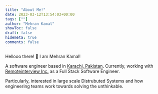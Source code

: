 ```yaml
---
title: "About Me!"
date: 2023-03-12T13:54:03+00:00
tags: [""]
author: "Mehran Kamal"
showToc: false
draft: false
hidemeta: true
comments: false
---
```


Hellooo there! :wave: I am Mehran Kamal!

A software engineer based in [Karachi, Pakistan](https://goo.gl/maps/sACWAeiMXrfFa7ct7). Currently, working with [Remoteinterview Inc.](https://www.remoteinterview.io/) as a Full Stack Software Engineer.

Particularly, interested in large scale Distrubuted Systems and how engineering teams work towards solving the unthinkable.
